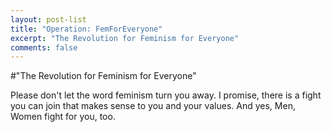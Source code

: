 ```yaml
---
layout: post-list
title: "Operation: FemForEveryone"
excerpt: "The Revolution for Feminism for Everyone"
comments: false
---
```


#"The Revolution for Feminism for Everyone"

Please don't let the word feminism turn you away. I promise, there is a fight you can join that makes sense to you and your values.
And yes, Men, Women fight for you, too.
